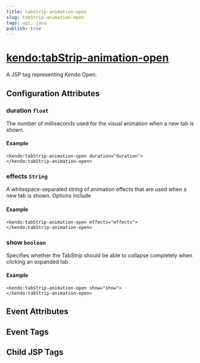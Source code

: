 ```yaml
---
title: tabStrip-animation-open
slug: tabStrip-animation-open
tags: api, java
publish: true
---
```


# <kendo:tabStrip-animation-open>
A JSP tag representing Kendo Open.

## Configuration Attributes


### duration `float`

The number of milliseconds used for the visual animation when a new tab is shown.

#### Example
    <kendo:tabStrip-animation-open duration="duration">
    </kendo:tabStrip-animation-open>
    

### effects `String`

A whitespace-separated string of animation effects that are used when a new tab is shown. Options include

#### Example
    <kendo:tabStrip-animation-open effects="effects">
    </kendo:tabStrip-animation-open>
    

### show `boolean`

Specifies whether the TabStrip should be able to collapse completely when clicking an expanded tab.

#### Example
    <kendo:tabStrip-animation-open show="show">
    </kendo:tabStrip-animation-open>
    

## Event Attributes


## Event Tags


## Child JSP Tags

